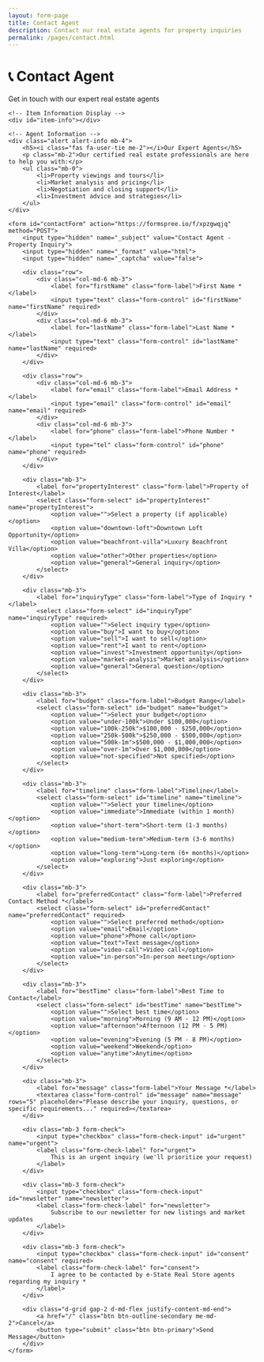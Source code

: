 ```yaml
---
layout: form-page
title: Contact Agent
description: Contact our real estate agents for property inquiries
permalink: /pages/contact.html
---
```


<div class="form-container">
    <h1 class="form-title">📞 Contact Agent</h1>
    <p class="form-subtitle">Get in touch with our expert real estate agents</p>
    
    <!-- Item Information Display -->
    <div id="item-info"></div>
    
    <!-- Agent Information -->
    <div class="alert alert-info mb-4">
        <h5><i class="fas fa-user-tie me-2"></i>Our Expert Agents</h5>
        <p class="mb-2">Our certified real estate professionals are here to help you with:</p>
        <ul class="mb-0">
            <li>Property viewings and tours</li>
            <li>Market analysis and pricing</li>
            <li>Negotiation and closing support</li>
            <li>Investment advice and strategies</li>
        </ul>
    </div>
    
    <form id="contactForm" action="https://formspree.io/f/xpzgwqjq" method="POST">
        <input type="hidden" name="_subject" value="Contact Agent - Property Inquiry">
        <input type="hidden" name="_format" value="html">
        <input type="hidden" name="_captcha" value="false">
        
        <div class="row">
            <div class="col-md-6 mb-3">
                <label for="firstName" class="form-label">First Name *</label>
                <input type="text" class="form-control" id="firstName" name="firstName" required>
            </div>
            <div class="col-md-6 mb-3">
                <label for="lastName" class="form-label">Last Name *</label>
                <input type="text" class="form-control" id="lastName" name="lastName" required>
            </div>
        </div>
        
        <div class="row">
            <div class="col-md-6 mb-3">
                <label for="email" class="form-label">Email Address *</label>
                <input type="email" class="form-control" id="email" name="email" required>
            </div>
            <div class="col-md-6 mb-3">
                <label for="phone" class="form-label">Phone Number *</label>
                <input type="tel" class="form-control" id="phone" name="phone" required>
            </div>
        </div>
        
        <div class="mb-3">
            <label for="propertyInterest" class="form-label">Property of Interest</label>
            <select class="form-select" id="propertyInterest" name="propertyInterest">
                <option value="">Select a property (if applicable)</option>
                <option value="downtown-loft">Downtown Loft Opportunity</option>
                <option value="beachfront-villa">Luxury Beachfront Villa</option>
                <option value="other">Other properties</option>
                <option value="general">General inquiry</option>
            </select>
        </div>
        
        <div class="mb-3">
            <label for="inquiryType" class="form-label">Type of Inquiry *</label>
            <select class="form-select" id="inquiryType" name="inquiryType" required>
                <option value="">Select inquiry type</option>
                <option value="buy">I want to buy</option>
                <option value="sell">I want to sell</option>
                <option value="rent">I want to rent</option>
                <option value="invest">Investment opportunity</option>
                <option value="market-analysis">Market analysis</option>
                <option value="general">General question</option>
            </select>
        </div>
        
        <div class="mb-3">
            <label for="budget" class="form-label">Budget Range</label>
            <select class="form-select" id="budget" name="budget">
                <option value="">Select your budget</option>
                <option value="under-100k">Under $100,000</option>
                <option value="100k-250k">$100,000 - $250,000</option>
                <option value="250k-500k">$250,000 - $500,000</option>
                <option value="500k-1m">$500,000 - $1,000,000</option>
                <option value="over-1m">Over $1,000,000</option>
                <option value="not-specified">Not specified</option>
            </select>
        </div>
        
        <div class="mb-3">
            <label for="timeline" class="form-label">Timeline</label>
            <select class="form-select" id="timeline" name="timeline">
                <option value="">Select your timeline</option>
                <option value="immediate">Immediate (within 1 month)</option>
                <option value="short-term">Short-term (1-3 months)</option>
                <option value="medium-term">Medium-term (3-6 months)</option>
                <option value="long-term">Long-term (6+ months)</option>
                <option value="exploring">Just exploring</option>
            </select>
        </div>
        
        <div class="mb-3">
            <label for="preferredContact" class="form-label">Preferred Contact Method *</label>
            <select class="form-select" id="preferredContact" name="preferredContact" required>
                <option value="">Select preferred method</option>
                <option value="email">Email</option>
                <option value="phone">Phone call</option>
                <option value="text">Text message</option>
                <option value="video-call">Video call</option>
                <option value="in-person">In-person meeting</option>
            </select>
        </div>
        
        <div class="mb-3">
            <label for="bestTime" class="form-label">Best Time to Contact</label>
            <select class="form-select" id="bestTime" name="bestTime">
                <option value="">Select best time</option>
                <option value="morning">Morning (9 AM - 12 PM)</option>
                <option value="afternoon">Afternoon (12 PM - 5 PM)</option>
                <option value="evening">Evening (5 PM - 8 PM)</option>
                <option value="weekend">Weekend</option>
                <option value="anytime">Anytime</option>
            </select>
        </div>
        
        <div class="mb-3">
            <label for="message" class="form-label">Your Message *</label>
            <textarea class="form-control" id="message" name="message" rows="5" placeholder="Please describe your inquiry, questions, or specific requirements..." required></textarea>
        </div>
        
        <div class="mb-3 form-check">
            <input type="checkbox" class="form-check-input" id="urgent" name="urgent">
            <label class="form-check-label" for="urgent">
                This is an urgent inquiry (we'll prioritize your request)
            </label>
        </div>
        
        <div class="mb-3 form-check">
            <input type="checkbox" class="form-check-input" id="newsletter" name="newsletter">
            <label class="form-check-label" for="newsletter">
                Subscribe to our newsletter for new listings and market updates
            </label>
        </div>
        
        <div class="mb-3 form-check">
            <input type="checkbox" class="form-check-input" id="consent" name="consent" required>
            <label class="form-check-label" for="consent">
                I agree to be contacted by e-State Real Store agents regarding my inquiry *
            </label>
        </div>
        
        <div class="d-grid gap-2 d-md-flex justify-content-md-end">
            <a href="/" class="btn btn-outline-secondary me-md-2">Cancel</a>
            <button type="submit" class="btn btn-primary">Send Message</button>
        </div>
    </form>
</div> 